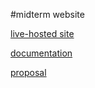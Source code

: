 #midterm website

[live-hosted site](http://sites.bxmc.poly.edu/~shelbyfirebaugh/WebDevProjects/midterm/code/home.html)

[documentation](http://sites.bxmc.poly.edu/~shelbyfirebaugh/WebDev/?p=44)

[proposal](http://sites.bxmc.poly.edu/~shelbyfirebaugh/WebDev/?p=9)